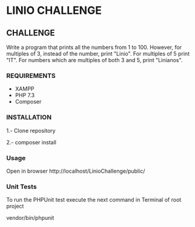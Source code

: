 # LINIO CHALLENGE

## CHALLENGE
Write a program that prints all the numbers from 1 to 100. However, for multiples of 3, instead of the number, print "Linio". For multiples of 5 print "IT". For numbers which are multiples of both 3 and 5, print "Linianos".

### REQUIREMENTS
- XAMPP
- PHP 7.3
- Composer

### INSTALLATION
1.- Clone repository

2.- composer install

### Usage
Open in browser
http://localhost/LinioChallenge/public/

### Unit Tests
To run the PHPUnit test execute the next command in Terminal of root project
 
vendor/bin/phpunit
